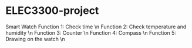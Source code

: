 # ELEC3300-project
Smart Watch
Function 1: Check time \n
Function 2: Check temperature and humidity \n
Function 3: Counter \n
Function 4: Compass \n
Function 5: Drawing on the watch \n

